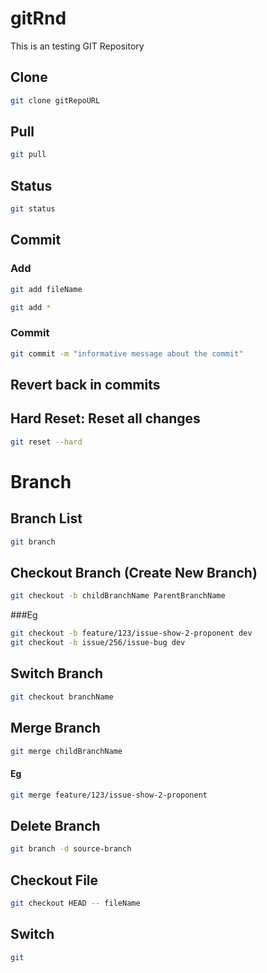 # gitRnd
This is an testing GIT Repository

## Clone
```bash
git clone gitRepoURL
```

## Pull
```bash
git pull
```

## Status
```bash
git status
```

## Commit
### Add
```bash
git add fileName 
```

```bash
git add *
```

### Commit
```bash
git commit -m "informative message about the commit"
```

## Revert back in commits

## Hard Reset: Reset all changes
```bash
git reset --hard
```

# Branch

## Branch List
```bash
git branch
```

## Checkout Branch (Create New Branch)
```bash
git checkout -b childBranchName ParentBranchName
```
###Eg
```bash
git checkout -b feature/123/issue-show-2-proponent dev
git checkout -b issue/256/issue-bug dev
```

## Switch Branch 
```bash
git checkout branchName
```

## Merge Branch 
```bash
git merge childBranchName
```
#### Eg
```bash
git merge feature/123/issue-show-2-proponent
```

## Delete Branch
```bash
git branch -d source-branch
```

## Checkout File 
```bash
git checkout HEAD -- fileName
```


## Switch
```bash
git
```